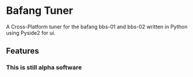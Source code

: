 # Bafang Tuner
A Cross-Platform tuner for the bafang bbs-01 and bbs-02 written in Python using Pyside2 for ui.




## Features


### This is still alpha software

